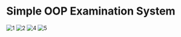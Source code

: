 # Simple OOP Examination System

![1](https://github.com/ameen226/Examination-System/assets/56795675/c19694ba-ddf2-4220-8a6f-7e74eacd61c2)
![2](https://github.com/ameen226/Examination-System/assets/56795675/46bb2940-638b-4484-9152-0a7ef93190d9)
![4](https://github.com/ameen226/Examination-System/assets/56795675/9872a76e-aac4-4ae4-b8dd-46aee2ef1e64)
![5](https://github.com/ameen226/Examination-System/assets/56795675/5f0a08ba-0495-4d9f-9b8c-6d52edfb8e3c)





